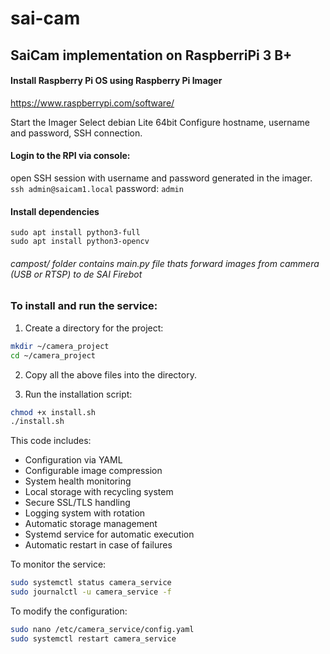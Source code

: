 # sai-cam
## SaiCam implementation on RaspberriPi 3 B+

#### Install Raspberry Pi OS using Raspberry Pi Imager
https://www.raspberrypi.com/software/

Start the Imager
Select debian Lite 64bit
Configure hostname, username and password, SSH connection.

#### Login to the RPI via console:
open SSH session with username and password generated in the imager.
`ssh admin@saicam1.local`
password: `admin`


#### Install dependencies
    sudo apt install python3-full
    sudo apt install python3-opencv

###### campost/ folder contains main.py file thats forward images from cammera (USB or RTSP) to de SAI Firebot

### To install and run the service:

1. Create a directory for the project:
```bash
mkdir ~/camera_project
cd ~/camera_project
```

2. Copy all the above files into the directory.

3. Run the installation script:
```bash
chmod +x install.sh
./install.sh
```

This code includes:

- Configuration via YAML
- Configurable image compression
- System health monitoring
- Local storage with recycling system
- Secure SSL/TLS handling
- Logging system with rotation
- Automatic storage management
- Systemd service for automatic execution
- Automatic restart in case of failures

To monitor the service:
```bash
sudo systemctl status camera_service
sudo journalctl -u camera_service -f
```

To modify the configuration:
```bash
sudo nano /etc/camera_service/config.yaml
sudo systemctl restart camera_service
``` 
